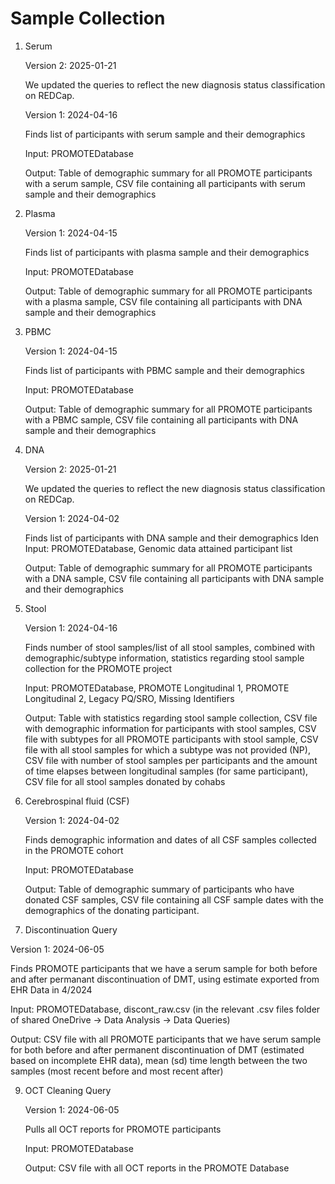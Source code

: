 # Sample Collection

1. Serum

   Version 2: 2025-01-21

   We updated the queries to reflect the new diagnosis status classification on REDCap.

   Version 1: 2024-04-16

   Finds list of participants with serum sample and their demographics

   Input: PROMOTEDatabase

   Output: Table of demographic summary for all PROMOTE participants with a serum sample, CSV file containing all participants with serum sample and their demographics
   
3. Plasma

   Version 1: 2024-04-15

   Finds list of participants with plasma sample and their demographics

   Input: PROMOTEDatabase

   Output: Table of demographic summary for all PROMOTE participants with a plasma sample, CSV file containing all participants with DNA sample and their demographics

5. PBMC

   Version 1: 2024-04-15

   Finds list of participants with PBMC sample and their demographics

   Input: PROMOTEDatabase

   Output: Table of demographic summary for all PROMOTE participants with a PBMC sample, CSV file containing all participants with DNA sample and their demographics
   
6. DNA

   Version 2: 2025-01-21

   We updated the queries to reflect the new diagnosis status classification on REDCap.

   Version 1: 2024-04-02

   Finds list of participants with DNA sample and their demographics
 Iden
   Input: PROMOTEDatabase, Genomic data attained participant list

   Output: Table of demographic summary for all PROMOTE participants with a DNA sample, CSV file containing all participants with DNA sample and their demographics
   
8. Stool

   Version 1: 2024-04-16

   Finds number of stool samples/list of all stool samples, combined with demographic/subtype information, statistics regarding stool sample collection for the PROMOTE project

   Input: PROMOTEDatabase, PROMOTE Longitudinal 1, PROMOTE Longitudinal 2, Legacy PQ/SRO, Missing Identifiers

   Output: Table with statistics regarding stool sample collection, CSV file with demographic information for participants with stool samples, CSV file with subtypes for all PROMOTE participants with stool sample, CSV file with all stool samples for which a subtype was not provided (NP), CSV file with number of stool samples per participants and the amount of time elapses between longitudinal samples (for same participant), CSV file for all stool samples donated by cohabs
   
9. Cerebrospinal fluid (CSF)

   Version 1: 2024-04-02

   Finds demographic information and dates of all CSF samples collected in the PROMOTE cohort

   Input: PROMOTEDatabase

   Output: Table of demographic summary of participants who have donated CSF samples, CSV file containing all CSF sample dates with the demographics of the donating participant.

10. Discontinuation Query

   Version 1: 2024-06-05

   Finds PROMOTE participants that we have a serum sample for both before and after permanant discontinuation of DMT, using estimate exported from EHR Data in 4/2024

   Input: PROMOTEDatabase, discont_raw.csv (in the relevant .csv files folder of shared OneDrive -> Data Analysis -> Data Queries)

   Output: CSV file with all PROMOTE participants that we have serum sample for both before and after permanent discontinuation of DMT (estimated based on incomplete EHR data), mean (sd) time length between the two samples (most recent before and most recent after)

9. OCT Cleaning Query

   Version 1: 2024-06-05

   Pulls all OCT reports for PROMOTE participants

   Input: PROMOTEDatabase

   Output: CSV file with all OCT reports in the PROMOTE Database
